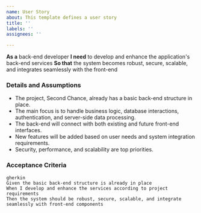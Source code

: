 ```yaml
---
name: User Story
about: This template defines a user story
title: ''
labels: ''
assignees: ''

---
```


**As a** back-end developer
**I need** to develop and enhance the application's back-end services
**So that** the system becomes robust, secure, scalable, and integrates seamlessly with the front-end
### Details and Assumptions
- The project, Second Chance, already has a basic back-end structure in place.
- The main focus is to handle business logic, database interactions, authentication, and server-side data processing.
- The back-end will connect with both existing and future front-end interfaces.
- New features will be added based on user needs and system integration requirements.
- Security, performance, and scalability are top priorities.
### Acceptance Criteria
    gherkin
    Given the basic back-end structure is already in place  
    When I develop and enhance the services according to project requirements
    Then the system should be robust, secure, scalable, and integrate seamlessly with front-end components
